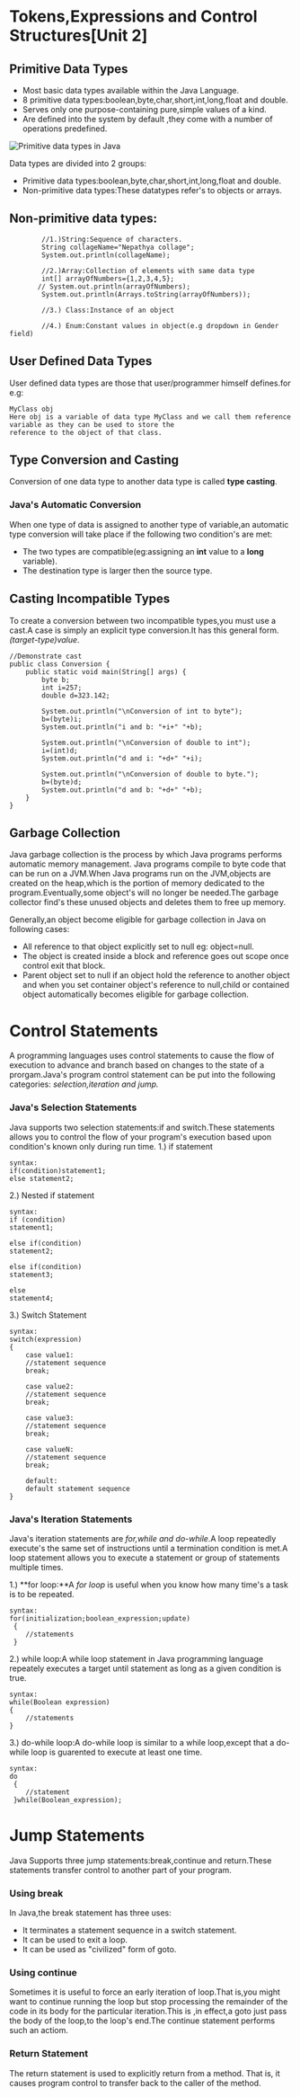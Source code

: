 # Tokens,Expressions and Control Structures[Unit 2]
## Primitive Data Types
- Most basic data types available within the Java Language.
- 8 primitive data types:boolean,byte,char,short,int,long,float and double.
- Serves only one purpose-containing pure,simple values of a kind.
- Are defined into the system by default ,they come with a number of operations predefined.

![Primitive data types in Java](./Photos/Primitivedatatypes.jpg)

Data types are divided into 2 groups:
- Primitive data types:boolean,byte,char,short,int,long,float and double.
- Non-primitive data types:These datatypes refer's to objects or arrays.
## Non-primitive data types:
```
        //1.)String:Sequence of characters.
        String collageName="Nepathya collage";
        System.out.println(collageName);

        //2.)Array:Collection of elements with same data type
        int[] arrayOfNumbers={1,2,3,4,5};
       // System.out.println(arrayOfNumbers);
        System.out.println(Arrays.toString(arrayOfNumbers));

        //3.) Class:Instance of an object

        //4.) Enum:Constant values in object(e.g dropdown in Gender field)
```
## User Defined Data Types
User defined data types are those that user/programmer himself defines.for e.g:
```
MyClass obj
Here obj is a variable of data type MyClass and we call them reference variable as they can be used to store the
reference to the object of that class.
```
## Type Conversion and Casting
Conversion of one data type to another data type is called **type casting**.
### Java's Automatic Conversion
When one type of data is assigned to another type of variable,an automatic type conversion will take place if the following two condition's are met:
- The two types are compatible(eg:assigning an **int** value to a **long** variable).
- The destination type is larger then the source type.
## Casting Incompatible Types
To create a conversion between two incompatible types,you must use a cast.A case is simply an explicit type conversion.It has this general form.*(target-type)value*.
```
//Demonstrate cast
public class Conversion {
    public static void main(String[] args) {
        byte b;
        int i=257;
        double d=323.142;

        System.out.println("\nConversion of int to byte");
        b=(byte)i;
        System.out.println("i and b: "+i+" "+b);

        System.out.println("\nConversion of double to int");
        i=(int)d;
        System.out.println("d and i: "+d+" "+i);

        System.out.println("\nConversion of double to byte.");
        b=(byte)d;
        System.out.println("d and b: "+d+" "+b);
    }
}
```
## Garbage Collection
Java garbage collection is the process by which Java programs performs automatic memory management. Java programs compile to byte code that can be run on a JVM.When Java programs run on the JVM,objects are created on the heap,which is the portion of memory dedicated to the program.Eventually,some object's will no longer be needed.The garbage collector find's these unused objects and deletes them to free up memory.

Generally,an object become eligible for garbage collection in Java on following cases:
- All reference to that object explicitly set to null eg: object=null.
- The object is created inside a block and reference goes out scope once control exit that block.
- Parent object set to null if an object hold the reference to another object and when you set container object's reference to null,child or contained object automatically becomes eligible for garbage collection.

# Control Statements 
A programming languages uses control statements to cause the flow of execution to advance and branch based on changes to the state of a prorgam.Java's program control statement can be put into the following categories:
*selection,iteration and jump.*

### Java's Selection Statements
Java supports two selection statements:if and switch.These statements allows you to control the flow of your program's execution based upon condition's known only during run time.
1.) if statement
```
syntax:
if(condition)statement1;
else statement2;
```

2.) Nested if statement

```
syntax:
if (condition)
statement1;

else if(condition)
statement2;

else if(condition)
statement3;

else
statement4;
```

3.) Switch Statement
```
syntax:
switch(expression)
{
    case value1:
    //statement sequence
    break;

    case value2:
    //statement sequence
    break;

    case value3:
    //statement sequence
    break;

    case valueN:
    //statement sequence
    break;

    default:
    default statement sequence
}
```

### Java's Iteration Statements
Java's iteration statements are *for,while and do-while*.A loop repeatedly execute's the same set of instructions until a termination condition is met.A loop statement allows you to execute a statement or group of statements multiple times.

1.) **for loop:**A *for loop* is useful when you know how many time's a task is to be repeated.
```
syntax:
for(initialization;boolean_expression;update)
 {
    //statements
 }
```
2.) while loop:A while loop statement in Java programming language repeately executes a target until statement as long as a given condition is true.
```
syntax:
while(Boolean expression)
{
    //statements
}
```
3.) do-while loop:A do-while loop is similar to a while loop,except that a do-while loop is guarented to execute at least one time.
```
syntax:
do
 {
    //statement
 }while(Boolean_expression);
```
# Jump Statements
Java Supports three jump statements:break,continue and return.These statements transfer control to another part of your program.

### Using break 
In Java,the break statement has three uses:
- It terminates a statement sequence in a switch statement.
- It can be used to exit a loop.
- It can be used as "civilized" form of goto.

### Using continue
Sometimes it is useful to force an early iteration of loop.That is,you might want to continue running the loop but stop processing the remainder of the code in its body for the particular iteration.This is ,in effect,a goto just pass the body of the loop,to the loop's end.The continue statement performs such an actiom. 

### Return Statement
The return statement is used to explicitly return from a method. That is, it causes program control to transfer back to the caller of the method.

